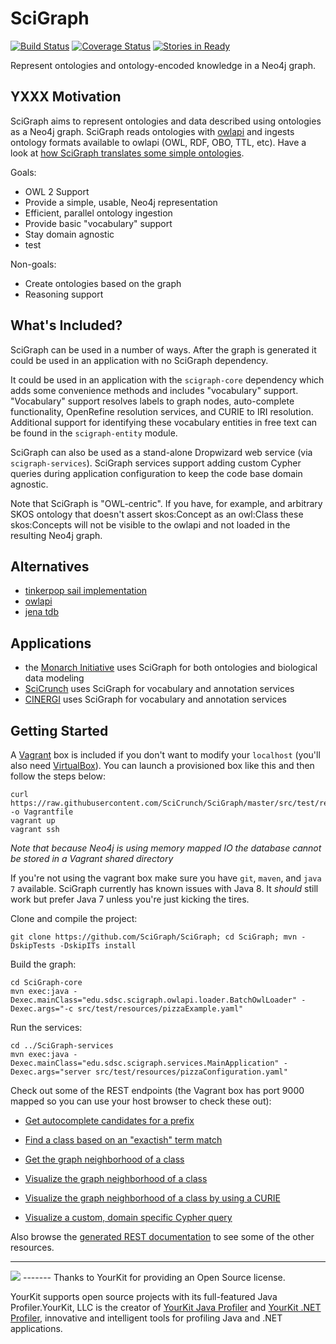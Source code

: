 SciGraph
========
[![Build Status](https://travis-ci.org/SciGraph/SciGraph.svg?branch=master)](https://travis-ci.org/SciGraph/SciGraph)
[![Coverage Status](https://coveralls.io/repos/SciGraph/SciGraph/badge.svg)](https://coveralls.io/r/SciGraph/SciGraph)
[![Stories in Ready](https://badge.waffle.io/SciGraph/SciGraph.svg?label=ready&title=Ready)](http://waffle.io/SciGraph/SciGraph)
    
Represent ontologies and ontology-encoded knowledge in a Neo4j graph.
 
YXXX Motivation
----------
SciGraph aims to represent ontologies and data described using ontologies as a Neo4j graph. SciGraph
reads ontologies with [owlapi](http://owlapi.sourceforge.net/) and ingests
ontology formats available to owlapi (OWL, RDF, OBO, TTL, etc). 
Have a look at [how SciGraph translates some simple ontologies](https://github.com/SciCrunch/SciGraph/wiki/Neo4jMapping).

Goals:
* OWL 2 Support
* Provide a simple, usable, Neo4j representation
* Efficient, parallel ontology ingestion
* Provide basic "vocabulary" support
* Stay domain agnostic
* test

Non-goals:
* Create ontologies based on the graph
* Reasoning support

What's Included?
----------------
SciGraph can be used in a number of ways. After the graph is generated it could be used in an application with no SciGraph dependency.

It could be used in an application with the
`scigraph-core` dependency which adds some convenience methods and includes "vocabulary" support. "Vocabulary" support resolves 
labels to graph nodes, auto-complete functionality, OpenRefine resolution services, and CURIE to
IRI resolution. Additional support for identifying these vocabulary entities
in free text can be found in the `scigraph-entity` module.

SciGraph can also be used as a stand-alone Dropwizard web service (via `scigraph-services`). SciGraph services support adding custom Cypher
queries during application configuration to keep the code base domain agnostic.

Note that SciGraph is "OWL-centric". If you have, for example, and arbitrary SKOS ontology that doesn't assert skos:Concept as an owl:Class these skos:Concepts will not be visible to the owlapi and not loaded in the resulting Neo4j graph.

Alternatives
------------
* [tinkerpop sail implementation](https://github.com/tinkerpop/blueprints/wiki/Sail-Implementation)
* [owlapi](https://owlcs.github.io/owlapi/)
* [jena tdb](https://jena.apache.org/documentation/tdb/)

Applications
------------
 * the [Monarch Initiative](http://monarchinitiative.org/) uses SciGraph for both ontologies and biological data modeling
 * [SciCrunch](http://scicrunch.org/) uses SciGraph for vocabulary and annotation services
 * [CINERGI](http://earthcube.org/group/cinergi) uses SciGraph for vocabulary and annotation services

Getting Started
---------------
A [Vagrant](https://www.vagrantup.com/) box is included if you don't want to modify your `localhost` (you'll also need [VirtualBox](https://www.virtualbox.org/)).
You can launch a provisioned box like this and then follow the steps below:

	curl https://raw.githubusercontent.com/SciCrunch/SciGraph/master/src/test/resources/vagrant/Vagrantfile -o Vagrantfile
    vagrant up
    vagrant ssh

<em>Note that because Neo4j is using memory mapped IO the database cannot be stored in a Vagrant shared directory</em>

If you're not using the vagrant box make sure you have `git`, `maven`, and `java 7` available.
SciGraph currently has known issues with Java 8. It _should_ still work but prefer Java 7 unless you're just kicking the tires.

Clone and compile the project:

    git clone https://github.com/SciGraph/SciGraph; cd SciGraph; mvn -DskipTests -DskipITs install

Build the graph:

    cd SciGraph-core
    mvn exec:java -Dexec.mainClass="edu.sdsc.scigraph.owlapi.loader.BatchOwlLoader" -Dexec.args="-c src/test/resources/pizzaExample.yaml"

Run the services:

	cd ../SciGraph-services
    mvn exec:java -Dexec.mainClass="edu.sdsc.scigraph.services.MainApplication" -Dexec.args="server src/test/resources/pizzaConfiguration.yaml"

Check out some of the REST endpoints (the Vagrant box has port 9000 mapped so you can use your host browser to check these out):

 - [Get autocomplete candidates for a prefix](http://localhost:9000/scigraph/vocabulary/autocomplete/Sp)

 - [Find a class based on an "exactish" term match](http://localhost:9000/scigraph/vocabulary/search/Shrimps)

 - [Get the graph neighborhood of a class](http://localhost:9000/scigraph/graph/neighbors/PrawnsTopping)
 
 - [Visualize the graph neighborhood of a class](http://localhost:9000/scigraph/graph/neighbors/PrawnsTopping.png)
 
 - [Visualize the graph neighborhood of a class by using a CURIE](http://localhost:9000/scigraph/graph/neighbors/pizza:AmericanHot.png)
 
 - [Visualize a custom, domain specific Cypher query](http://localhost:9000/scigraph/dynamic/toppings.png?pizza_id=FourSeasons)

Also browse the [generated REST documentation](http://localhost:9000/scigraph/docs/)
to see some of the other resources.

-------
<img src="http://github.nfsdb.org/images/yklogo.png" />
-------
Thanks to YourKit for providing an Open Source license.

YourKit supports open source projects with its full-featured Java Profiler.YourKit, LLC is the creator of <a href="http://www.yourkit.com/java/profiler/index.jsp">YourKit Java Profiler</a> and <a href="http://www.yourkit.com/.net/profiler/index.jsp">YourKit .NET Profiler</a>, innovative and intelligent tools for profiling Java and .NET applications.
